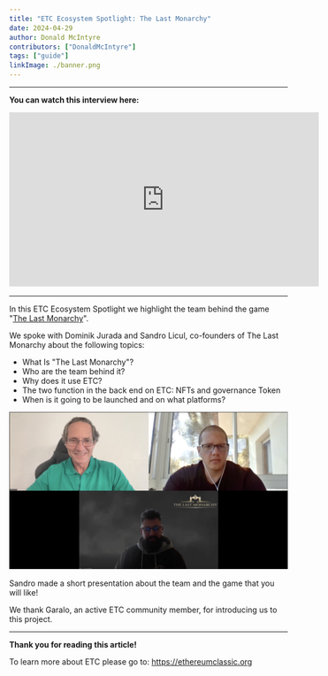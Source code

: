 ```yaml
---
title: "ETC Ecosystem Spotlight: The Last Monarchy"
date: 2024-04-29
author: Donald McIntyre
contributors: ["DonaldMcIntyre"]
tags: ["guide"]
linkImage: ./banner.png
---
```


---
**You can watch this interview here:**

<iframe width="560" height="315" src="https://www.youtube.com/embed/XXX" title="YouTube video player" frameborder="0" allow="accelerometer; autoplay; clipboard-write; encrypted-media; gyroscope; picture-in-picture; web-share" allowfullscreen></iframe>

---

In this ETC Ecosystem Spotlight we highlight the team behind the game "[The Last Monarchy](https://thelastmonarchy.io/)".

We spoke with Dominik Jurada and Sandro Licul, co-founders of The Last Monarchy about the following topics:

- What Is "The Last Monarchy"?
- Who are the team behind it?
- Why does it use ETC?
- The two function in the back end on ETC: NFTs and governance Token
- When is it going to be launched and on what platforms?

![](./1.png)

Sandro made a short presentation about the team and the game that you will like!

We thank Garalo, an active ETC community member, for introducing us to this project.

---

**Thank you for reading this article!**

To learn more about ETC please go to: https://ethereumclassic.org

